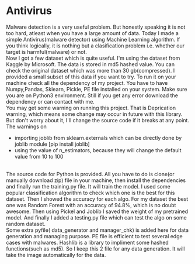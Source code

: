 # Antivirus

Malware detection is a very useful problem. But honestly speaking it is not too hard, atleast when you have a large amount of data. Today I made a simple Antivirus(malware detector) using Machine Learning algorithm. If you think logically, it is nothing but a clasification problem i.e. whether our target is harmful(malware) or not.
<br>
Now I got a few dataset which is quite useful. I'm using the dataset from Kaggle by Microsoft. The data is stored in md5 hashed value. You can check the original dataset which was more than 30 gb(compressed). I provided a small subset of this data if you want to try. To run it on your machine check all the dependency of my project. You have to have Numpy,Pandas, Sklearn, Pickle, PE file installed on your system. Make sure you are on Python3 environment. Still if you get any error download the dependency or can contact with me.
<br>
You may get some warning on running this project. That is Deprication warning, which means some change may occur in future with this library. But don't worry about it, I'll change the source code if it breaks at any point. The warnings on
<ul>
  <li> importing joblib from sklearn.externals which can be directly done by joblib module [pip install joblib] </li>
  <li> using the value of n_estimators, because they will change the default value from 10 to 100 </li>
</ul>

<br>
The source code for Python is provided. All you have to do is clone(or manually download zip) file in your machine, then install the dependencies and finally run the training.py file. It will train the model. I used some popular classification algorithm to check which one is the best for this dataset. Then I showed the accuracy for each algo. For my dataset the best one was Random Forest with an accuracy of 94.8%, which is no doubt awesome. Then using Pickel and Joblib I saved the weight of my pretrained model. And finally I added a testing.py file which can test the algo on some random dataset.
<br>
Some extra pyfile( data_generator and manager_chk) is added here for data generation and managing purpose. PE file is efficient to test several edge cases with malwares. Hashlib is a library to impliment some hashed functions(such as md5). So I keep this 2 file for any data generation. It will take the image automatically for the data.
